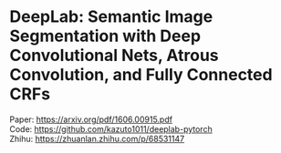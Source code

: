 # DeepLab: Semantic Image Segmentation with Deep Convolutional Nets, Atrous Convolution, and Fully Connected CRFs

Paper: https://arxiv.org/pdf/1606.00915.pdf <br/>
Code: https://github.com/kazuto1011/deeplab-pytorch <br/>
Zhihu: https://zhuanlan.zhihu.com/p/68531147
